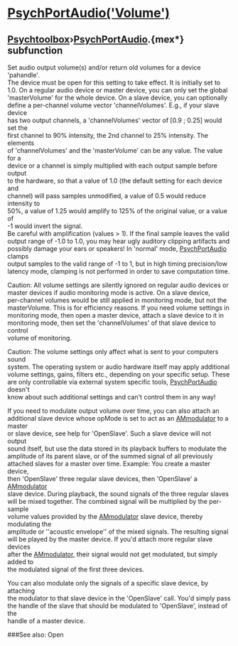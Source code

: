 # [PsychPortAudio('Volume')](PsychPortAudio-Volume) 
## [Psychtoolbox](Pyschtoolbox)&#8250;[PsychPortAudio](PsychPortAudio).{mex*} subfunction


Set audio output volume(s) and/or return old volumes for a device 'pahandle'.  
The device must be open for this setting to take effect. It is initially set to  
1.0. On a regular audio device or master device, you can only set the global  
'masterVolume' for the whole device. On a slave device, you can optionally  
define a per-channel volume vector 'channelVolumes'. E.g., if your slave device  
has two output channels, a 'channelVolumes' vector of [0.9 ; 0.25] would set the  
first channel to 90% intensity, the 2nd channel to 25% intensity. The elements  
of 'channelVolumes' and the 'masterVolume' can be any value. The value for a  
device or a channel is simply multiplied with each output sample before output  
to the hardware, so that a value of 1.0 (the default setting for each device and  
channel) will pass samples unmodified, a value of 0.5 would reduce intensity to  
50%, a value of 1.25 would amplify to 125% of the original value, or a value of  
-1 would invert the signal.  
Be careful with amplification (values \> 1). If the final sample leaves the valid  
output range of -1.0 to 1.0, you may hear ugly auditory clipping artifacts and  
possibly damage your ears or speakers! In 'normal' mode, [PsychPortAudio](PsychPortAudio) clamps  
output samples to the valid range of -1 to 1, but in high timing precision/low  
latency mode, clamping is not performed in order to save computation time.  
  
Caution: All volume settings are silently ignored on regular audio devices or  
master devices if audio monitoring mode is active. On a slave device,  
per-channel volumes would be still applied in monitoring mode, but not the  
masterVolume. This is for efficiency reasons. If you need volume settings in  
monitoring mode, then open a master device, attach a slave device to it in  
monitoring mode, then set the 'channelVolumes' of that slave device to control  
volume of monitoring.  
  
Caution: The volume settings only affect what is sent to your computers sound  
system. The operating system or audio hardware itself may apply additional  
volume settings, gains, filters etc., depending on your specific setup. These  
are only controllable via external system specific tools, [PsychPortAudio](PsychPortAudio) doesn't  
know about such additional settings and can't control them in any way!  
  
If you need to modulate output volume over time, you can also attach an  
additional slave device whose opMode is set to act as an [AMmodulator](AMmodulator) to a master  
or slave device, see help for 'OpenSlave'. Such a slave device will not output  
sound itself, but use the data stored in its playback buffers to modulate the  
amplitude of its parent slave, or of the summed signal of all previously  
attached slaves for a master over time. Example: You create a master device,  
then 'OpenSlave' three regular slave devices, then 'OpenSlave' a [AMmodulator](AMmodulator)  
slave device. During playback, the sound signals of the three regular slaves  
will be mixed together. The combined signal will be multiplied by the per-sample  
volume values provided by the [AMmodulator](AMmodulator) slave device, thereby modulating the  
amplitude or ''acoustic envelope'' of the mixed signals. The resulting signal  
will be played by the master device. If you'd attach more regular slave devices  
after the [AMmodulator](AMmodulator), their signal would not get modulated, but simply added to  
the modulated signal of the first three devices.  
  
You can also modulate only the signals of a specific slave device, by attaching  
the modulator to that slave device in the 'OpenSlave' call. You'd simply pass  
the handle of the slave that should be modulated to 'OpenSlave', instead of the  
handle of a master device.  
  
  


###See also:
Open 
